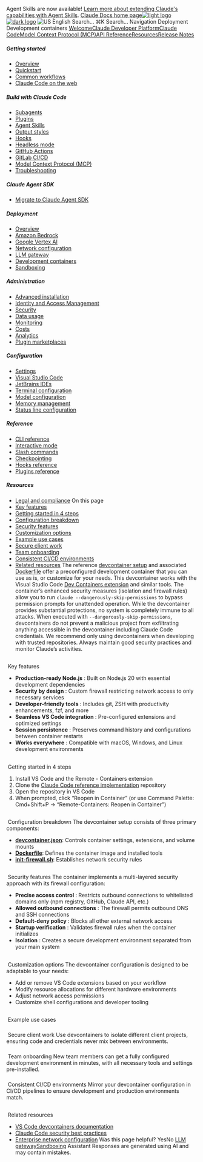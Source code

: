 Agent Skills are now available! [Learn more about extending Claude's capabilities with Agent Skills](/en/docs/agents-and-tools/agent-skills/overview).
[Claude Docs home page![light logo](https://mintcdn.com/anthropic-claude-docs/DcI2Ybid7ZEnFaf0/logo/light.svg?fit=max&auto=format&n=DcI2Ybid7ZEnFaf0&q=85&s=c877c45432515ee69194cb19e9f983a2)![dark logo](https://mintcdn.com/anthropic-claude-docs/DcI2Ybid7ZEnFaf0/logo/dark.svg?fit=max&auto=format&n=DcI2Ybid7ZEnFaf0&q=85&s=f5bb877be0cb3cba86cf6d7c88185216)](/)
![US](https://d3gk2c5xim1je2.cloudfront.net/flags/US.svg)
English
Search...
⌘K
Search...
Navigation
Deployment
Development containers
[Welcome](/en/home)[Claude Developer Platform](/en/docs/intro)[Claude Code](/en/docs/claude-code/overview)[Model Context Protocol (MCP)](/en/docs/mcp)[API Reference](/en/api/messages)[Resources](/en/resources/overview)[Release Notes](/en/release-notes/overview)
##### Getting started
 * [Overview](/en/docs/claude-code/overview)
 * [Quickstart](/en/docs/claude-code/quickstart)
 * [Common workflows](/en/docs/claude-code/common-workflows)
 * [Claude Code on the web](/en/docs/claude-code/claude-code-on-the-web)
##### Build with Claude Code
 * [Subagents](/en/docs/claude-code/sub-agents)
 * [Plugins](/en/docs/claude-code/plugins)
 * [Agent Skills](/en/docs/claude-code/skills)
 * [Output styles](/en/docs/claude-code/output-styles)
 * [Hooks](/en/docs/claude-code/hooks-guide)
 * [Headless mode](/en/docs/claude-code/headless)
 * [GitHub Actions](/en/docs/claude-code/github-actions)
 * [GitLab CI/CD](/en/docs/claude-code/gitlab-ci-cd)
 * [Model Context Protocol (MCP)](/en/docs/claude-code/mcp)
 * [Troubleshooting](/en/docs/claude-code/troubleshooting)
##### Claude Agent SDK
 * [Migrate to Claude Agent SDK](/en/docs/claude-code/sdk/migration-guide)
##### Deployment
 * [Overview](/en/docs/claude-code/third-party-integrations)
 * [Amazon Bedrock](/en/docs/claude-code/amazon-bedrock)
 * [Google Vertex AI](/en/docs/claude-code/google-vertex-ai)
 * [Network configuration](/en/docs/claude-code/network-config)
 * [LLM gateway](/en/docs/claude-code/llm-gateway)
 * [Development containers](/en/docs/claude-code/devcontainer)
 * [Sandboxing](/en/docs/claude-code/sandboxing)
##### Administration
 * [Advanced installation](/en/docs/claude-code/setup)
 * [Identity and Access Management](/en/docs/claude-code/iam)
 * [Security](/en/docs/claude-code/security)
 * [Data usage](/en/docs/claude-code/data-usage)
 * [Monitoring](/en/docs/claude-code/monitoring-usage)
 * [Costs](/en/docs/claude-code/costs)
 * [Analytics](/en/docs/claude-code/analytics)
 * [Plugin marketplaces](/en/docs/claude-code/plugin-marketplaces)
##### Configuration
 * [Settings](/en/docs/claude-code/settings)
 * [Visual Studio Code](/en/docs/claude-code/vs-code)
 * [JetBrains IDEs](/en/docs/claude-code/jetbrains)
 * [Terminal configuration](/en/docs/claude-code/terminal-config)
 * [Model configuration](/en/docs/claude-code/model-config)
 * [Memory management](/en/docs/claude-code/memory)
 * [Status line configuration](/en/docs/claude-code/statusline)
##### Reference
 * [CLI reference](/en/docs/claude-code/cli-reference)
 * [Interactive mode](/en/docs/claude-code/interactive-mode)
 * [Slash commands](/en/docs/claude-code/slash-commands)
 * [Checkpointing](/en/docs/claude-code/checkpointing)
 * [Hooks reference](/en/docs/claude-code/hooks)
 * [Plugins reference](/en/docs/claude-code/plugins-reference)
##### Resources
 * [Legal and compliance](/en/docs/claude-code/legal-and-compliance)
On this page
 * [Key features](#key-features)
 * [Getting started in 4 steps](#getting-started-in-4-steps)
 * [Configuration breakdown](#configuration-breakdown)
 * [Security features](#security-features)
 * [Customization options](#customization-options)
 * [Example use cases](#example-use-cases)
 * [Secure client work](#secure-client-work)
 * [Team onboarding](#team-onboarding)
 * [Consistent CI/CD environments](#consistent-ci%2Fcd-environments)
 * [Related resources](#related-resources)
The reference [devcontainer setup](https://github.com/anthropics/claude-code/tree/main/.devcontainer) and associated [Dockerfile](https://github.com/anthropics/claude-code/blob/main/.devcontainer/Dockerfile) offer a preconfigured development container that you can use as is, or customize for your needs. This devcontainer works with the Visual Studio Code [Dev Containers extension](https://code.visualstudio.com/docs/devcontainers/containers) and similar tools. The container’s enhanced security measures (isolation and firewall rules) allow you to run `claude --dangerously-skip-permissions` to bypass permission prompts for unattended operation.
While the devcontainer provides substantial protections, no system is completely immune to all attacks. When executed with `--dangerously-skip-permissions`, devcontainers do not prevent a malicious project from exfiltrating anything accessible in the devcontainer including Claude Code credentials. We recommend only using devcontainers when developing with trusted repositories. Always maintain good security practices and monitor Claude’s activities.
## 
[​](#key-features)
Key features
 * **Production-ready Node.js** : Built on Node.js 20 with essential development dependencies
 * **Security by design** : Custom firewall restricting network access to only necessary services
 * **Developer-friendly tools** : Includes git, ZSH with productivity enhancements, fzf, and more
 * **Seamless VS Code integration** : Pre-configured extensions and optimized settings
 * **Session persistence** : Preserves command history and configurations between container restarts
 * **Works everywhere** : Compatible with macOS, Windows, and Linux development environments
## 
[​](#getting-started-in-4-steps)
Getting started in 4 steps
 1. Install VS Code and the Remote - Containers extension
 2. Clone the [Claude Code reference implementation](https://github.com/anthropics/claude-code/tree/main/.devcontainer) repository
 3. Open the repository in VS Code
 4. When prompted, click “Reopen in Container” (or use Command Palette: Cmd+Shift+P → “Remote-Containers: Reopen in Container”)
## 
[​](#configuration-breakdown)
Configuration breakdown
The devcontainer setup consists of three primary components:
 * [**devcontainer.json**](https://github.com/anthropics/claude-code/blob/main/.devcontainer/devcontainer.json): Controls container settings, extensions, and volume mounts
 * [**Dockerfile**](https://github.com/anthropics/claude-code/blob/main/.devcontainer/Dockerfile): Defines the container image and installed tools
 * [**init-firewall.sh**](https://github.com/anthropics/claude-code/blob/main/.devcontainer/init-firewall.sh): Establishes network security rules
## 
[​](#security-features)
Security features
The container implements a multi-layered security approach with its firewall configuration:
 * **Precise access control** : Restricts outbound connections to whitelisted domains only (npm registry, GitHub, Claude API, etc.)
 * **Allowed outbound connections** : The firewall permits outbound DNS and SSH connections
 * **Default-deny policy** : Blocks all other external network access
 * **Startup verification** : Validates firewall rules when the container initializes
 * **Isolation** : Creates a secure development environment separated from your main system
## 
[​](#customization-options)
Customization options
The devcontainer configuration is designed to be adaptable to your needs:
 * Add or remove VS Code extensions based on your workflow
 * Modify resource allocations for different hardware environments
 * Adjust network access permissions
 * Customize shell configurations and developer tooling
## 
[​](#example-use-cases)
Example use cases
### 
[​](#secure-client-work)
Secure client work
Use devcontainers to isolate different client projects, ensuring code and credentials never mix between environments.
### 
[​](#team-onboarding)
Team onboarding
New team members can get a fully configured development environment in minutes, with all necessary tools and settings pre-installed.
### 
[​](#consistent-ci%2Fcd-environments)
Consistent CI/CD environments
Mirror your devcontainer configuration in CI/CD pipelines to ensure development and production environments match.
## 
[​](#related-resources)
Related resources
 * [VS Code devcontainers documentation](https://code.visualstudio.com/docs/devcontainers/containers)
 * [Claude Code security best practices](/en/docs/claude-code/security)
 * [Enterprise network configuration](/en/docs/claude-code/network-config)
Was this page helpful?
YesNo
[LLM gateway](/en/docs/claude-code/llm-gateway)[Sandboxing](/en/docs/claude-code/sandboxing)
Assistant
Responses are generated using AI and may contain mistakes.